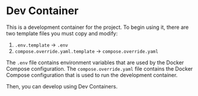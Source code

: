 # Dev Container

This is a development container for the project. To begin using it, there are two template files you must copy and modify:

1. `.env.template` -> `.env`
2. `compose.override.yaml.template` -> `compose.override.yaml`

The `.env` file contains environment variables that are used by the Docker Compose configuration. The `compose.override.yaml` file contains the Docker Compose configuration that is used to run the development container.

Then, you can develop using Dev Containers.